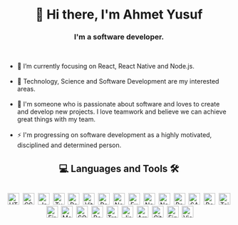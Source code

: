 <h1 align="center">👋 Hi there, I'm Ahmet Yusuf</h1>

<h3 align="center">I'm a software developer.</h3>
<br/>

<ul>
  <li>🎯 I’m currently focusing on React, React Native and Node.js.</li>
  <br/>
  <li>🔭 Technology, Science and Software Development are my interested areas.</li>
  <br/>
  <li>💞️ I'm someone who is passionate about software and loves to create and develop new projects. I love teamwork and believe we can achieve great things with my team.</li>
  <br/>
  <li>⚡ I'm progressing on software development as a highly motivated, disciplined and determined person.</li>
</ul>

<h2 align="center">💻 Languages and Tools 🛠️</h2>
<br/>

<div align="center">
  <img src="https://cdn.jsdelivr.net/gh/devicons/devicon/icons/html5/html5-original.svg" alt="HTML5" width="26" height="26"/>&nbsp;
  <img src="https://cdn.jsdelivr.net/gh/devicons/devicon/icons/css3/css3-original.svg" alt="CSS3" width="26" height="26"/>&nbsp;
  <img src="https://cdn.jsdelivr.net/gh/devicons/devicon/icons/javascript/javascript-original.svg" alt="Javascript" width="26" height="26"/>&nbsp;
  <img src="https://cdn.jsdelivr.net/gh/devicons/devicon/icons/typescript/typescript-original.svg" alt="Typescript" width="26" height="26"/>&nbsp;
  <img src="https://cdn.jsdelivr.net/gh/devicons/devicon/icons/react/react-original-wordmark.svg" alt="React Native" width="26" height="26"/>&nbsp;
  <img src="https://cdn.jsdelivr.net/gh/devicons/devicon@latest/icons/vitejs/vitejs-original.svg" alt="Vite" width="26" height="26" />&nbsp;
  <img src="https://cdn.jsdelivr.net/gh/devicons/devicon@latest/icons/react/react-original.svg" alt="React" width="26" height="26"/>&nbsp;
  <img src="https://cdn.jsdelivr.net/gh/devicons/devicon@latest/icons/nodejs/nodejs-original.svg" alt="Node.js" width="26" height="26"/>&nbsp;
  <img src="https://cdn.jsdelivr.net/gh/devicons/devicon@latest/icons/express/express-original.svg" alt="Express" width="26" height="26"/>&nbsp;
  <img src="https://cdn.jsdelivr.net/gh/devicons/devicon@latest/icons/nestjs/nestjs-original.svg" alt="Nest.js" width="26" height="26"/>&nbsp;
  <img src="https://cdn.jsdelivr.net/gh/devicons/devicon@latest/icons/nextjs/nextjs-original.svg" alt="Next.js" width="26" height="26"/>&nbsp;
  <img src="https://cdn.jsdelivr.net/gh/devicons/devicon/icons/redux/redux-original.svg" alt="Redux" width="26" height="26"/>&nbsp;
  <img src="https://cdn.jsdelivr.net/gh/devicons/devicon/icons/sass/sass-original.svg" alt="SASS" width="26" height="26"/>&nbsp;
  <img src="https://cdn.jsdelivr.net/gh/devicons/devicon/icons/bootstrap/bootstrap-original.svg" alt="Bootstrap" width="26" height="26"/>&nbsp;
  <img src="https://cdn.jsdelivr.net/gh/devicons/devicon@latest/icons/tailwindcss/tailwindcss-original.svg" alt="Tailwind CSS" width="26" height="26"/>&nbsp;
  <img src="https://cdn.jsdelivr.net/gh/devicons/devicon@latest/icons/firebase/firebase-original.svg" alt="Firebase" width="26" height="26"/>&nbsp;
  <img src="https://cdn.jsdelivr.net/gh/devicons/devicon@latest/icons/mongodb/mongodb-original.svg" alt="MongoDB" width="26" height="26"/>&nbsp;
  <img src="https://cdn.jsdelivr.net/gh/devicons/devicon@latest/icons/sqlite/sqlite-original.svg" alt="SQLite" width="26" height="26" />&nbsp;
  <img src="https://cdn.jsdelivr.net/gh/devicons/devicon@latest/icons/postman/postman-original.svg" alt="Postman" width="26" height="26"/>&nbsp;
  <img src="https://cdn.jsdelivr.net/gh/devicons/devicon@latest/icons/trello/trello-original.svg" alt="Trello" width="26" height="26"/>&nbsp;
  <img src="https://cdn.jsdelivr.net/gh/devicons/devicon/icons/jira/jira-original.svg" alt="Jira" width="26" height="26"/>&nbsp;
  <img src="https://cdn.jsdelivr.net/gh/devicons/devicon@latest/icons/amazonwebservices/amazonwebservices-plain-wordmark.svg" alt="Amazon Web Services" width="26" height="26"/>&nbsp;
  <img src="https://cdn.jsdelivr.net/gh/devicons/devicon@latest/icons/git/git-original.svg" alt="Git" width="26" height="26"/>&nbsp;
  <img src="https://cdn.jsdelivr.net/gh/devicons/devicon/icons/figma/figma-original.svg" alt="Figma" width="26" height="26"/>&nbsp;
  <img src="https://cdn.jsdelivr.net/gh/devicons/devicon/icons/vscode/vscode-original.svg" alt="Visual Studio Code" width="26" height="26"/>&nbsp;
</div>
